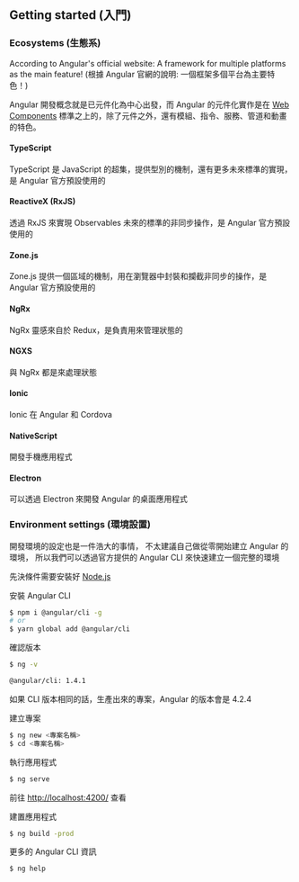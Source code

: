 ## Getting started (入門)

### Ecosystems (生態系)

According to Angular's official website: A framework for multiple platforms as the main feature!
(根據 Angular 官網的說明: 一個框架多個平台為主要特色！)

Angular 開發概念就是已元件化為中心出發，而 Angular 的元件化實作是在 [Web Components](https://developer.mozilla.org/en-US/docs/Web/Web_Components) 標準之上的，除了元件之外，還有模組、指令、服務、管道和動畫的特色。

#### TypeScript

TypeScript 是 JavaScript 的超集，提供型別的機制，還有更多未來標準的實現，是 Angular 官方預設使用的

#### ReactiveX (RxJS)

透過 RxJS 來實現 Observables 未來的標準的非同步操作，是 Angular 官方預設使用的

#### Zone.js

Zone.js 提供一個區域的機制，用在瀏覽器中封裝和攔截非同步的操作，是 Angular 官方預設使用的

#### NgRx

NgRx 靈感來自於 Redux，是負責用來管理狀態的

#### NGXS

與 NgRx 都是來處理狀態

#### Ionic

Ionic 在 Angular 和 Cordova

#### NativeScript

開發手機應用程式

#### Electron

可以透過 Electron 來開發 Angular 的桌面應用程式

### Environment settings (環境設置)

開發環境的設定也是一件浩大的事情，
不太建議自己做從零開始建立 Angular 的環境，
所以我們可以透過官方提供的 Angular CLI 來快速建立一個完整的環境

先決條件需要安裝好 [Node.js](https://nodejs.org/en/)

安裝 Angular CLI

```bash
$ npm i @angular/cli -g
# or
$ yarn global add @angular/cli
```

確認版本

```bash
$ ng -v

@angular/cli: 1.4.1
```

如果 CLI 版本相同的話，生產出來的專案，Angular 的版本會是 4.2.4

建立專案

```bash
$ ng new <專案名稱>
$ cd <專案名稱>
```

執行應用程式

```bash
$ ng serve
```

前往 [http://localhost:4200/](http://localhost:4200/) 查看

建置應用程式

```bash
$ ng build -prod
```

更多的 Angular CLI 資訊

```bash
$ ng help
```
